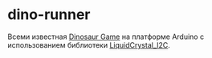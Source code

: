 # dino-runner
Всеми известная [Dinosaur Game](ru.wikipedia.org/wiki/Dinosaur_Game) на платформе Arduino с использованием библиотеки [LiquidCrystal_I2C](https://github.com/johnrickman/LiquidCrystal_I2C).

